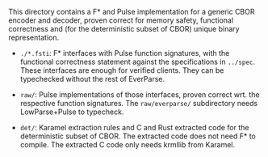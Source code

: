 This directory contains a F* and Pulse implementation for a generic
CBOR encoder and decoder, proven correct for memory safety, functional
correctness and (for the deterministic subset of CBOR) unique binary
representation.

* `./*.fsti`: F* interfaces with Pulse function signatures, with the
  functional correctness statement against the specifications in
  `../spec`. These interfaces are enough for verified clients. They
  can be typechecked without the rest of EverParse.

* `raw/`: Pulse implementations of those interfaces, proven correct
  wrt. the respective function signatures. The `raw/everparse/`
  subdirectory needs LowParse+Pulse to typecheck.

* `det/`: Karamel extraction rules and C and Rust extracted code for
  the deterministic subset of CBOR. The extracted code does not need
  F* to compile. The extracted C code only needs krmllib from Karamel.
